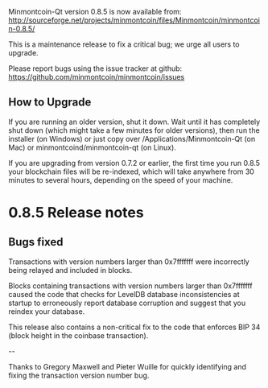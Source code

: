 Minmontcoin-Qt version 0.8.5 is now available from:
  http://sourceforge.net/projects/minmontcoin/files/Minmontcoin/minmontcoin-0.8.5/

This is a maintenance release to fix a critical bug;
we urge all users to upgrade.

Please report bugs using the issue tracker at github:
  https://github.com/minmontcoin/minmontcoin/issues


How to Upgrade
--------------

If you are running an older version, shut it down. Wait
until it has completely shut down (which might take a few minutes for older
versions), then run the installer (on Windows) or just copy over
/Applications/Minmontcoin-Qt (on Mac) or minmontcoind/minmontcoin-qt (on Linux).

If you are upgrading from version 0.7.2 or earlier, the first time you
run 0.8.5 your blockchain files will be re-indexed, which will take
anywhere from 30 minutes to several hours, depending on the speed of
your machine.

0.8.5 Release notes
===================

Bugs fixed
----------

Transactions with version numbers larger than 0x7fffffff were
incorrectly being relayed and included in blocks.

Blocks containing transactions with version numbers larger
than 0x7fffffff caused the code that checks for LevelDB database
inconsistencies at startup to erroneously report database
corruption and suggest that you reindex your database.

This release also contains a non-critical fix to the code that
enforces BIP 34 (block height in the coinbase transaction).

--

Thanks to Gregory Maxwell and Pieter Wuille for quickly
identifying and fixing the transaction version number bug.
